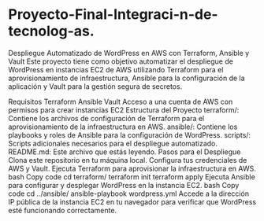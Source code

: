 # Proyecto-Final-Integraci-n-de-tecnolog-as.
Despliegue Automatizado de WordPress en AWS con Terraform, Ansible y Vault
Este proyecto tiene como objetivo automatizar el despliegue de WordPress en instancias EC2 de AWS utilizando Terraform para el aprovisionamiento de infraestructura, Ansible para la configuración de la aplicación y Vault para la gestión segura de secretos.

Requisitos
Terraform
Ansible
Vault
Acceso a una cuenta de AWS con permisos para crear instancias EC2
Estructura del Proyecto
terraform/: Contiene los archivos de configuración de Terraform para el aprovisionamiento de la infraestructura en AWS.
ansible/: Contiene los playbooks y roles de Ansible para la configuración de WordPress.
scripts/: Scripts adicionales necesarios para el despliegue automatizado.
README.md: Este archivo que estás leyendo.
Pasos para el Despliegue
Clona este repositorio en tu máquina local.
Configura tus credenciales de AWS y Vault.
Ejecuta Terraform para aprovisionar la infraestructura en AWS.
bash
Copy code
cd terraform/
terraform init
terraform apply
Ejecuta Ansible para configurar y desplegar WordPress en la instancia EC2.
bash
Copy code
cd ../ansible/
ansible-playbook wordpress.yml
Accede a la dirección IP pública de la instancia EC2 en tu navegador para verificar que WordPress esté funcionando correctamente.
